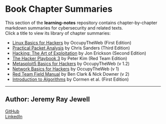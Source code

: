# Book Chapter Summaries

This section of the **learning-notes** repository contains chapter-by-chapter markdown summaries for cybersecurity and related texts.  
Click a title to view its library of chapter summaries:

* [Linux Basics for Hackers](linux-basics-for-hackers/README.md) by OccupyTheWeb (First Edition)
* [Practical Packet Analysis](practical-packet-analysis/README.md) by Chris Sanders (Third Edition)
* [Hacking: The Art of Exploitation](hacking-the-art-of-exploitation/README.md) by Jon Erickson (Second Edition)
* [The Hacker Playbook 3](hacker-playbook-3/README.md) by Peter Kim (Red Team Edition)
* [Metasploit5 Basics for Hackers](metasploit5-basics) by OccupyTheWeb (v 1.2)
* [Network Basics for Hackers](network-basics) by OccupyTheWeb (v 1)
* [Red Team Field Manual](red-team-field-manual) by Ben Clark & Nick Downer (v 2)
* [Introduction to Algorithms](introduction-to-algorithms/README.md) by Cormen et al. (First Edition)

---

## Author: **Jeremy Ray Jewell**

[GitHub](https://github.com/jeremyrayjewell)  
[LinkedIn](https://www.linkedin.com/in/jeremyrayjewell)
